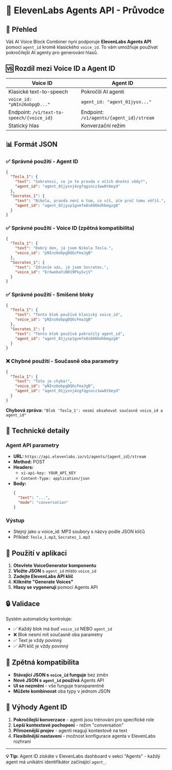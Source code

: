 # 🤖 ElevenLabs Agents API - Průvodce

## 📝 Přehled

Váš AI Voice Block Combiner nyní podporuje **ElevenLabs Agents API** pomocí `agent_id` kromě klasického `voice_id`. To vám umožňuje používat pokročilejší AI agenty pro generování hlasů.

## 🆚 Rozdíl mezi Voice ID a Agent ID

| **Voice ID** | **Agent ID** |
|-------------|-------------|
| Klasické text-to-speech | Pokročilí AI agenti |
| `voice_id: "pNInz6obpgD..."` | `agent_id: "agent_01jysn..."` |
| Endpoint: `/v1/text-to-speech/{voice_id}` | Endpoint: `/v1/agents/{agent_id}/stream` |
| Statický hlas | Konverzační režim |

## 📊 Formát JSON

### ✅ Správné použití - Agent ID

```json
{
  "Tesla_1": {
    "text": "Sokratesi, co je to pravda v očích dnešní vědy?",
    "agent_id": "agent_01jysnj4zgfqgsncz1ww8t6eyd"
  },
  "Socrates_1": {
    "text": "Nikolo, pravda není o tom, co víš, ale proč tomu věříš.",
    "agent_id": "agent_01jysp1gvmfe8s696kdhbmgzg8"
  }
}
```

### ✅ Správné použití - Voice ID (zpětná kompatibilita)

```json
{
  "Tesla_1": {
    "text": "Dobrý den, já jsem Nikola Tesla.",
    "voice_id": "pNInz6obpgDQGcFmaJgB"
  },
  "Socrates_1": {
    "text": "Zdravím vás, já jsem Socrates.",
    "voice_id": "ErXwobaYiN019PkySvjV"
  }
}
```

### ✅ Správné použití - Smíšené bloky

```json
{
  "Tesla_1": {
    "text": "Tento blok používá klasický voice_id",
    "voice_id": "pNInz6obpgDQGcFmaJgB"
  },
  "Socrates_1": {
    "text": "Tento blok používá pokročilý agent_id",
    "agent_id": "agent_01jysp1gvmfe8s696kdhbmgzg8"
  }
}
```

### ❌ Chybné použití - Současně oba parametry

```json
{
  "Tesla_1": {
    "text": "Toto je chyba!",
    "voice_id": "pNInz6obpgDQGcFmaJgB",
    "agent_id": "agent_01jysnj4zgfqgsncz1ww8t6eyd"
  }
}
```

**Chybová zpráva:** `"Blok 'Tesla_1': nesmí obsahovat současně voice_id a agent_id"`

## 🔧 Technické detaily

### Agent API parametry
- **URL:** `https://api.elevenlabs.io/v1/agents/{agent_id}/stream`
- **Method:** POST
- **Headers:** 
  - `xi-api-key: YOUR_API_KEY`
  - `Content-Type: application/json`
- **Body:**
  ```json
  {
    "text": "...",
    "mode": "conversation"
  }
  ```

### Výstup
- Stejný jako u voice_id: MP3 soubory s názvy podle JSON klíčů
- Příklad: `Tesla_1.mp3`, `Socrates_1.mp3`

## 🎯 Použití v aplikaci

1. **Otevřete VoiceGenerator komponentu**
2. **Vložte JSON** s `agent_id` místo `voice_id`
3. **Zadejte ElevenLabs API klíč**
4. **Klikněte "Generate Voices"**
5. **Hlasy se vygenerují** pomocí Agents API

## 🔒 Validace

Systém automaticky kontroluje:
- ✅ Každý blok má buď `voice_id` NEBO `agent_id`
- ❌ Blok nesmí mít současně oba parametry
- ✅ Text je vždy povinný
- ✅ API klíč je vždy povinný

## 🔄 Zpětná kompatibilita

- **Stávající JSON s `voice_id` funguje** bez změn
- **Nové JSON s `agent_id` používá** Agents API
- **UI se nezmění** - vše funguje transparentně
- **Můžete kombinovat** oba typy v jednom JSON

## 🚀 Výhody Agent ID

1. **Pokročilejší konverzace** - agenti jsou trénováni pro specifické role
2. **Lepší kontextové pochopení** - režim "conversation"
3. **Přirozenější projev** - agenti reagují kontextově na text
4. **Flexibilnější nastavení** - možnost konfigurace agenta v ElevenLabs rozhraní

---

**💡 Tip:** Agent ID získáte v ElevenLabs dashboard v sekci "Agents" - každý agent má unikátní identifikátor začínající `agent_`. 